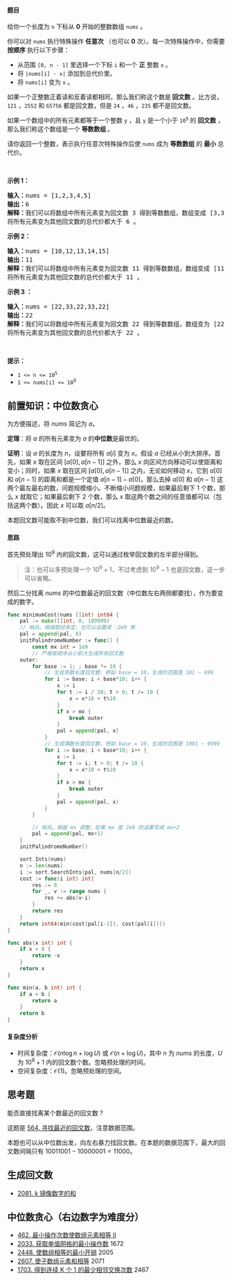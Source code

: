 #### 题目

<p>给你一个长度为 <code>n</code> 下标从 <strong>0</strong> 开始的整数数组 <code>nums</code> 。</p>

<p>你可以对 <code>nums</code> 执行特殊操作 <strong>任意次</strong> （也可以 <strong>0</strong> 次）。每一次特殊操作中，你需要 <strong>按顺序</strong> 执行以下步骤：</p>

<ul>
	<li>从范围 <code>[0, n - 1]</code> 里选择一个下标 <code>i</code> 和一个 <strong>正</strong> 整数 <code>x</code> 。</li>
	<li>将 <code>|nums[i] - x|</code> 添加到总代价里。</li>
	<li>将 <code>nums[i]</code> 变为 <code>x</code> 。</li>
</ul>

<p>如果一个正整数正着读和反着读都相同，那么我们称这个数是<strong> 回文数</strong> 。比方说，<code>121</code> ，<code>2552</code> 和 <code>65756</code> 都是回文数，但是 <code>24</code> ，<code>46</code> ，<code>235</code> 都不是回文数。</p>

<p>如果一个数组中的所有元素都等于一个整数 <code>y</code> ，且 <code>y</code> 是一个小于 <code>10<sup>9</sup></code> 的 <strong>回文数</strong> ，那么我们称这个数组是一个 <strong>等数数组 </strong>。</p>

<p>请你返回一个整数，表示执行任意次特殊操作后使 <code>nums</code> 成为 <strong>等数数组</strong> 的 <strong>最小</strong> 总代价。</p>

<p> </p>

<p><strong class="example">示例 1：</strong></p>

<pre>
<b>输入：</b>nums = [1,2,3,4,5]
<b>输出：</b>6
<b>解释：</b>我们可以将数组中所有元素变为回文数 3 得到等数数组，数组变成 [3,3,3,3,3] 需要执行 4 次特殊操作，代价为 |1 - 3| + |2 - 3| + |4 - 3| + |5 - 3| = 6 。
将所有元素变为其他回文数的总代价都大于 6 。
</pre>

<p><strong class="example">示例 2：</strong></p>

<pre>
<b>输入：</b>nums = [10,12,13,14,15]
<b>输出：</b>11
<b>解释：</b>我们可以将数组中所有元素变为回文数 11 得到等数数组，数组变成 [11,11,11,11,11] 需要执行 5 次特殊操作，代价为 |10 - 11| + |12 - 11| + |13 - 11| + |14 - 11| + |15 - 11| = 11 。
将所有元素变为其他回文数的总代价都大于 11 。
</pre>

<p><strong class="example">示例 3 ：</strong></p>

<pre>
<b>输入：</b>nums = [22,33,22,33,22]
<b>输出：</b>22
<b>解释：</b>我们可以将数组中所有元素变为回文数 22 得到等数数组，数组变为 [22,22,22,22,22] 需要执行 2 次特殊操作，代价为 |33 - 22| + |33 - 22| = 22 。
将所有元素变为其他回文数的总代价都大于 22 。
</pre>

<p> </p>

<p><strong>提示：</strong></p>

<ul>
	<li><code>1 <= n <= 10<sup>5</sup></code></li>
	<li><code>1 <= nums[i] <= 10<sup>9</sup></code></li>
</ul>


## 前置知识：中位数贪心

为方便描述，将 $\textit{nums}$ 简记为 $a$。

**定理**：将 $a$ 的所有元素变为 $a$ 的**中位数**是最优的。

**证明**：设 $a$ 的长度为 $n$，设要将所有 $a[i]$ 变为 $x$。假设 $a$ 已经从小到大排序。首先，如果 $x$ 取在区间 $[a[0],a[n-1]]$ 之外，那么 $x$ 向区间方向移动可以使距离和变小；同时，如果 $x$ 取在区间 $[a[0],a[n-1]]$ 之内，无论如何移动 $x$，它到 $a[0]$ 和 $a[n-1]$ 的距离和都是一个定值 $a[n-1]-a[0]$，那么去掉 $a[0]$ 和 $a[n-1]$ 这两个最左最右的数，问题规模缩小。不断缩小问题规模，如果最后剩下 $1$ 个数，那么 $x$ 就取它；如果最后剩下 $2$ 个数，那么 $x$ 取这两个数之间的任意值都可以（包括这两个数）。因此 $x$ 可以取 $a[n/2]$。

本题回文数可能取不到中位数，我们可以找离中位数最近的数。

#### 思路

首先预处理出 $10^9$ 内的回文数，这可以通过枚举回文数的左半部分得到。

> 注：也可以多预处理一个 $10^9+1$，不过考虑到 $10^9-1$ 也是回文数，这一步可以省略。

然后二分找离 $\textit{nums}$ 的中位数最近的回文数（中位数左右两侧都要找），作为要变成的数字。

```go  
func minimumCost(nums []int) int64 {
	pal := make([]int, 0, 109999)
	// 哨兵。根据题目来定，也可以设置成 -2e9 等
	pal = append(pal, 0)
	initPalindromeNumber := func() {
		const mx int = 1e9
		// 严格按顺序从小到大生成所有回文数
	outer:
		for base := 1; ; base *= 10 {
			// 生成奇数长度回文数，例如 base = 10，生成的范围是 101 ~ 999
			for i := base; i < base*10; i++ {
				x := i
				for t := i / 10; t > 0; t /= 10 {
					x = x*10 + t%10
				}
				if x > mx {
					break outer
				}
				pal = append(pal, x)
			}
			// 生成偶数长度回文数，例如 base = 10，生成的范围是 1001 ~ 9999
			for i := base; i < base*10; i++ {
				x := i
				for t := i; t > 0; t /= 10 {
					x = x*10 + t%10
				}
				if x > mx {
					break outer
				}
				pal = append(pal, x)
			}
		}

		// 哨兵。根据 mx 调整，如果 mx 是 2e9 的话要写成 mx+2
		pal = append(pal, mx+1)
	}
	initPalindromeNumber()

	sort.Ints(nums)
	n := len(nums)
	i := sort.SearchInts(pal, nums[n/2])
	cost := func(i int) int{
		res := 0
		for _, v := range nums {
			res += abs(v-i)
		}
		return res
	}
	return int64(min(cost(pal[i-1]), cost(pal[i])))
}

func abs(x int) int {
	if x < 0 {
		return -x
	}
	return x
}

func min(a, b int) int {
	if a < b {
		return a
	}
	return b
}
```

#### 复杂度分析

- 时间复杂度：$\mathcal{O}(n\log n + \log U)$ 或 $\mathcal{O}(n + \log U)$，其中 $n$ 为 $\textit{nums}$ 的长度，$U$ 为 $10^9+1$ 内的回文数个数。忽略预处理的时间。
- 空间复杂度：$\mathcal{O}(1)$。忽略预处理的空间。

## 思考题

能否直接找离某个数最近的回文数？

这题是 [564. 寻找最近的回文数](https://leetcode.cn/problems/find-the-closest-palindrome/)，注意数据范围。

本题也可以从中位数出发，向左右暴力找回文数。在本题的数据范围下，最大的回文数间隔只有 $10011001 - 10000001 = 11000$。

## 生成回文数

- [2081. k 镜像数字的和](https://leetcode.cn/problems/sum-of-k-mirror-numbers/)

## 中位数贪心（右边数字为难度分）

- [462. 最小操作次数使数组元素相等 II](https://leetcode.cn/problems/minimum-moves-to-equal-array-elements-ii/)
- [2033. 获取单值网格的最小操作数](https://leetcode.cn/problems/minimum-operations-to-make-a-uni-value-grid/) 1672
- [2448. 使数组相等的最小开销](https://leetcode.cn/problems/minimum-cost-to-make-array-equal/) 2005
- [2607. 使子数组元素和相等](https://leetcode.cn/problems/make-k-subarray-sums-equal/) 2071
- [1703. 得到连续 K 个 1 的最少相邻交换次数](https://leetcode.cn/problems/minimum-adjacent-swaps-for-k-consecutive-ones/) 2467
